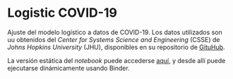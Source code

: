 # Logistic COVID-19

Ajuste del modelo logístico a datos de COVID-19. Los datos utilizados son uu
obtenidos del *Center for Systems Science and Engineering* (CSSE) de
*Johns Hopkins University* (JHU), disponibles en su repositorio de
[GituHub](https://github.com/CSSEGISandData/COVID-19).

La versión estática del *notebook* puede accederse [aquí](https://nbviewer.jupyter.org/github/manuxch/logistic-covid19/blob/master/Logistic_model_COVID-19.ipynb), y desde allí puede 
ejecutarse dinámicamente usando Binder.


